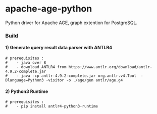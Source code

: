 # apache-age-python
Python driver for Apache AGE, graph extention for PostgreSQL.


### Build
#### 1) Generate query result data parser with ANTLR4
```
# prerequisites : 
#    - java over 8
#    - download ANTLR4 from https://www.antlr.org/download/antlr-4.9.2-complete.jar
#    - java -cp antlr-4.9.2-complete.jar org.antlr.v4.Tool  -Dlanguage=Python3 -visitor -o ./age/gen antlr/age.g4 
```

#### 2) Python3 Runtime
```
# prerequisites : 
#    - pip install antlr4-python3-runtime
```
